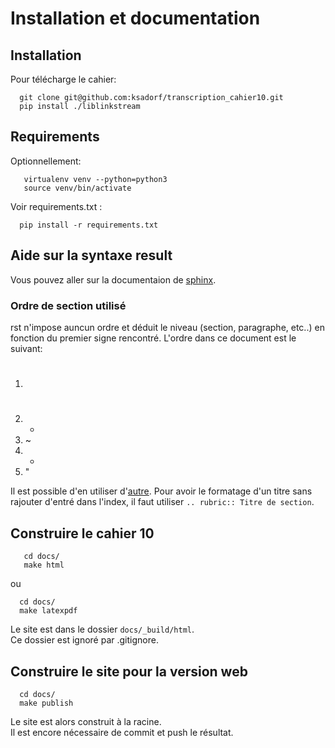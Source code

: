 # Installation et documentation


## Installation


Pour télécharge le cahier:

```
  git clone git@github.com:ksadorf/transcription_cahier10.git  
  pip install ./liblinkstream  
 ```


## Requirements

Optionnellement:

```
   virtualenv venv --python=python3
   source venv/bin/activate
```


Voir requirements.txt :

```
  pip install -r requirements.txt
```

## Aide sur la syntaxe result

Vous pouvez aller sur la documentaion de [sphinx](http://www.sphinx-doc.org/en/stable/rest.html).

### Ordre de section utilisé

rst n'impose auncun ordre et déduit le niveau (section, paragraphe, etc..) en fonction du premier signe rencontré.
L'ordre dans ce document est le suivant:  

   1. #
   2. -
   3. ~
   4. +
   5. "

Il est possible d'en utiliser d'[autre](http://www.sphinx-doc.org/en/stable/rest.html#sections).
Pour avoir le formatage d'un titre sans rajouter d'entré dans l'index, il faut
utiliser ``.. rubric:: Titre de section``.

## Construire le cahier 10

```
   cd docs/
   make html
```
ou
```
  cd docs/
  make latexpdf
```

Le site est dans le dossier ``docs/_build/html``.  
Ce dossier est ignoré par .gitignore.

## Construire le site pour la version web

```
  cd docs/
  make publish
```

Le site est alors construit à la racine.  
Il est encore nécessaire de commit et push le résultat.
